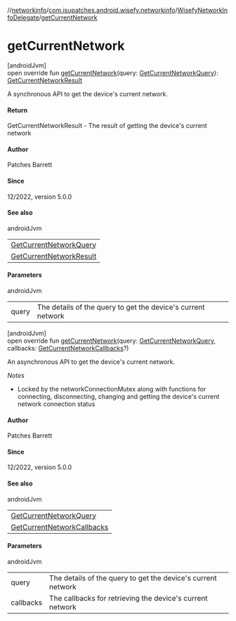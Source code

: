 //[networkinfo](../../../index.md)/[com.isupatches.android.wisefy.networkinfo](../index.md)/[WisefyNetworkInfoDelegate](index.md)/[getCurrentNetwork](get-current-network.md)

# getCurrentNetwork

[androidJvm]\
open override fun [getCurrentNetwork](get-current-network.md)(query: [GetCurrentNetworkQuery](../../com.isupatches.android.wisefy.networkinfo.entities/-get-current-network-query/index.md)): [GetCurrentNetworkResult](../../com.isupatches.android.wisefy.networkinfo.entities/-get-current-network-result/index.md)

A synchronous API to get the device's current network.

#### Return

GetCurrentNetworkResult - The result of getting the device's current network

#### Author

Patches Barrett

#### Since

12/2022, version 5.0.0

#### See also

androidJvm

| |
|---|
| [GetCurrentNetworkQuery](../../com.isupatches.android.wisefy.networkinfo.entities/-get-current-network-query/index.md) |
| [GetCurrentNetworkResult](../../com.isupatches.android.wisefy.networkinfo.entities/-get-current-network-result/index.md) |

#### Parameters

androidJvm

| | |
|---|---|
| query | The details of the query to get the device's current network |

[androidJvm]\
open override fun [getCurrentNetwork](get-current-network.md)(query: [GetCurrentNetworkQuery](../../com.isupatches.android.wisefy.networkinfo.entities/-get-current-network-query/index.md), callbacks: [GetCurrentNetworkCallbacks](../../com.isupatches.android.wisefy.networkinfo.callbacks/-get-current-network-callbacks/index.md)?)

An asynchronous API to get the device's current network.

*Notes*

- 
   Locked by the networkConnectionMutex along with functions for connecting, disconnecting, changing and getting     the device's current network connection status

#### Author

Patches Barrett

#### Since

12/2022, version 5.0.0

#### See also

androidJvm

| |
|---|
| [GetCurrentNetworkQuery](../../com.isupatches.android.wisefy.networkinfo.entities/-get-current-network-query/index.md) |
| [GetCurrentNetworkCallbacks](../../com.isupatches.android.wisefy.networkinfo.callbacks/-get-current-network-callbacks/index.md) |

#### Parameters

androidJvm

| | |
|---|---|
| query | The details of the query to get the device's current network |
| callbacks | The callbacks for retrieving the device's current network |
